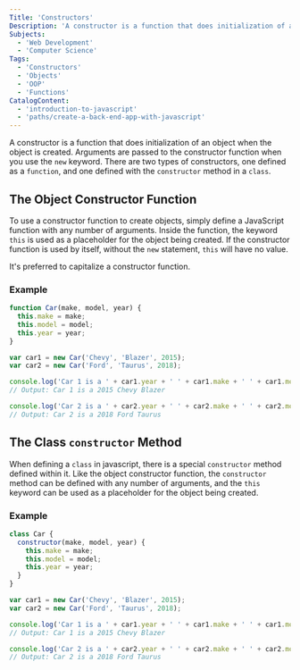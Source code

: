 ```yaml
---
Title: 'Constructors'
Description: 'A constructor is a function that does initialization of an object when the object is created. Arguments are passed to the constructor function when you use the new keyword. There are two types of constructors, one defined as a function, and one defined with the constructor method in a class. To use a constructor function to create objects, simply define a JavaScript function with any number of arguments. Inside the function, the keyword this is used as a placeholder for the object being created. If the constructor function is used by itself, without the new statement, this will have no value. Its preferred to capitalize a constructor function.'
Subjects:
  - 'Web Development'
  - 'Computer Science'
Tags:
  - 'Constructors'
  - 'Objects'
  - 'OOP'
  - 'Functions'
CatalogContent:
  - 'introduction-to-javascript'
  - 'paths/create-a-back-end-app-with-javascript'
---
```


A constructor is a function that does initialization of an object when the object is created.
Arguments are passed to the constructor function when you use the `new` keyword. There are two types of constructors,
one defined as a `function`, and one defined with the `constructor` method in a `class`.

## The Object Constructor Function

To use a constructor function to create objects, simply define a JavaScript function with any number of arguments.
Inside the function, the keyword `this` is used as a placeholder for the object being created.
If the constructor function is used by itself, without the `new` statement, `this` will have no value.

It's preferred to capitalize a constructor function.

### Example

```javascript
function Car(make, model, year) {
  this.make = make;
  this.model = model;
  this.year = year;
}

var car1 = new Car('Chevy', 'Blazer', 2015);
var car2 = new Car('Ford', 'Taurus', 2018);

console.log('Car 1 is a ' + car1.year + ' ' + car1.make + ' ' + car1.model);
// Output: Car 1 is a 2015 Chevy Blazer

console.log('Car 2 is a ' + car2.year + ' ' + car2.make + ' ' + car2.model);
// Output: Car 2 is a 2018 Ford Taurus
```

## The Class `constructor` Method

When defining a `class` in javascript, there is a special `constructor` method defined within it.
Like the object constructor function, the `constructor` method can be defined with any number of arguments,
and the `this` keyword can be used as a placeholder for the object being created.

### Example

```javascript
class Car {
  constructor(make, model, year) {
    this.make = make;
    this.model = model;
    this.year = year;
  }
}

var car1 = new Car('Chevy', 'Blazer', 2015);
var car2 = new Car('Ford', 'Taurus', 2018);

console.log('Car 1 is a ' + car1.year + ' ' + car1.make + ' ' + car1.model);
// Output: Car 1 is a 2015 Chevy Blazer

console.log('Car 2 is a ' + car2.year + ' ' + car2.make + ' ' + car2.model);
// Output: Car 2 is a 2018 Ford Taurus
```
